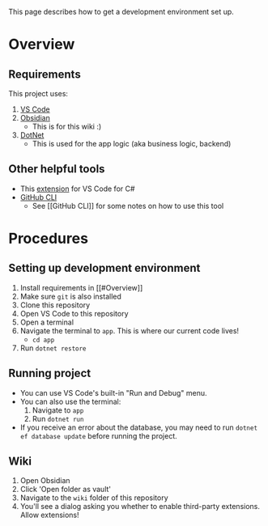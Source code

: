 This page describes how to get a development environment set up.
# Overview
## Requirements
This project uses:
1. [VS Code](https://code.visualstudio.com/)
2. [Obsidian](https://obsidian.md/)
	* This is for this wiki :)
3. [DotNet](https://dotnet.microsoft.com/en-us/download)
	* This is used for the app logic (aka business logic, backend)
## Other helpful tools
* This [extension](https://marketplace.visualstudio.com/items?itemName=ms-dotnettools.csdevkit&WT.mc_id=dotnet-35129-website) for VS Code for C#
* [GitHub CLI](https://cli.github.com/)
	* See [[GitHub CLI]] for some notes on how to use this tool
# Procedures
## Setting up development environment
1. Install requirements in [[#Overview]]
2. Make sure `git` is also installed
3. Clone this repository
4. Open VS Code to this repository
5. Open a terminal
6. Navigate the terminal to `app`. This is where our current code lives!
	* `cd app`
7. Run `dotnet restore`
## Running project
* You can use VS Code's built-in "Run and Debug" menu.
* You can also use the terminal:
	1. Navigate to `app`
	2. Run `dotnet run`
* If you receive an error about the database, you may need to run `dotnet ef database update` before running the project.
## Wiki
1. Open Obsidian
2. Click 'Open folder as vault'
3. Navigate to the `wiki` folder of this repository
4. You'll see a dialog asking you whether to enable third-party extensions. Allow extensions!
